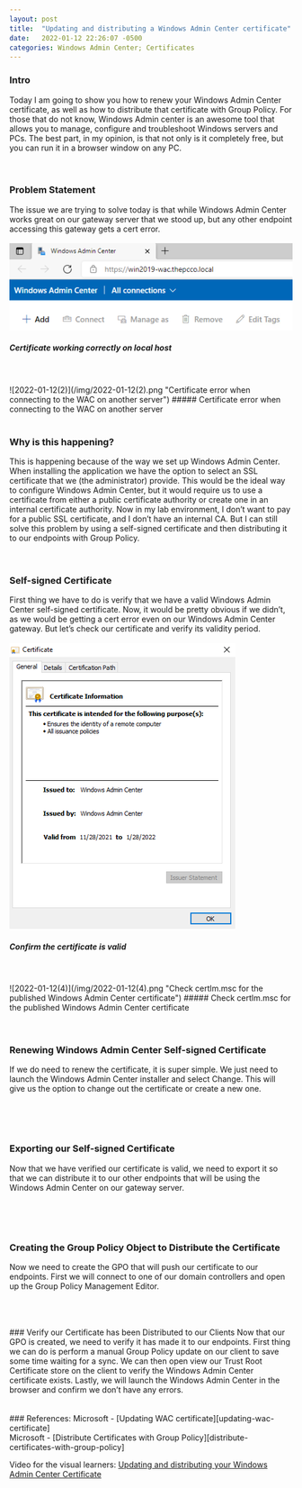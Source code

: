 ```yaml
---
layout: post
title:  "Updating and distributing a Windows Admin Center certificate"
date:   2022-01-12 22:26:07 -0500
categories: Windows Admin Center; Certificates
---
```


### Intro
Today I am going to show you how to renew your Windows Admin Center certificate, as well as how to distribute that certificate with Group Policy. For those that do not know, Windows Admin center is an awesome tool that allows you to manage, configure and troubleshoot Windows servers and PCs. The best part, in my opinion, is that not only is it completely free, but you can run it in a browser window on any PC.
<br/>
<br/>
<br/>

### Problem Statement
The issue we are trying to solve today is that while Windows Admin Center works great on our gateway server that we stood up, but any other endpoint accessing this gateway gets a cert error.
<br/>
<br/>
![2022-01-12(1)](/img/2022-01-12(1).png "Certificate working correctly on local host")
##### Certificate working correctly on local host
<br/>
<br/>
![2022-01-12(2)](/img/2022-01-12(2).png "Certificate error when connecting to the WAC on another server")
##### Certificate error when connecting to the WAC on another server
<br/>
<br/>

### Why is this happening?
This is happening because of the way we set up Windows Admin Center. When installing the application we have the option to select an SSL certificate that we (the administrator) provide. This would be the ideal way to configure Windows Admin Center, but it would require us to use a certificate from either a public certificate authority or create one in an internal certificate authority. Now in my lab environment, I don’t want to pay for a public SSL certificate, and I don’t have an internal CA. But I can still solve this problem by using a self-signed certificate and then distributing it to our endpoints with Group Policy.
<br/>
<br/>
<br/>

### Self-signed Certificate
First thing we have to do is verify that we have a valid Windows Admin Center self-signed certificate. Now, it would be pretty obvious if we didn’t, as we would be getting a cert error even on our Windows Admin Center gateway. But let’s check our certificate and verify its validity period.
<br/>
<br/>
![2022-01-12(3)](/img/2022-01-12(3).png "Confirm the certificate is valid")
##### Confirm the certificate is valid
<br/>
<br/>
![2022-01-12(4)](/img/2022-01-12(4).png "Check certlm.msc for the published Windows Admin Center certificate")
##### Check certlm.msc for the published Windows Admin Center certificate
<br/>
<br/>
<br/>

### Renewing Windows Admin Center Self-signed Certificate
If we do need to renew the certificate, it is super simple. We just need to launch the Windows Admin Center installer and select Change. This will give us the option to change out the certificate or create a new one.
<!--image-->
<br/>
<br/>
<br/>

### Exporting our Self-signed Certificate
Now that we have verified our certificate is valid, we need to export it so that we can distribute it to our other endpoints that will be using the Windows Admin Center on our gateway server.
<!--image-->
<br/>
<br/>
<br/>

### Creating the Group Policy Object to Distribute the Certificate
Now we need to create the GPO that will push our certificate to our endpoints. First we will connect to one of our domain controllers and open up the Group Policy Management Editor.
<!--image-->
<br/>
<br/>
<br/>
### Verify our Certificate has been Distributed to our Clients
Now that our GPO is created, we need to verify it has made it to our endpoints. First thing we can do is perform a manual Group Policy update on our client to save some time waiting for a sync. We can then open view our Trust Root Certificate store on the client to verify the Windows Admin Center certificate exists. Lastly, we will launch the Windows Admin Center in the browser and confirm we don’t have any errors.
<!--image-->
<br/>
<br/>
<br/>
### References:
Microsoft - [Updating WAC certificate][updating-wac-certificate]
<br/>
Microsoft - [Distribute Certificates with Group Policy][distribute-certificates-with-group-policy]


Video for the visual learners: [Updating and distributing your Windows Admin Center Certificate][WAC]

[WAC]: https://youtu.be/OW2uxlbVIZs
[updating-wac-certificate]: https://docs.microsoft.com/en-us/windows-server/manage/windows-admin-center/deploy/install#updating-the-certificate-used-by-windows-admin-center
[distribute-certificates-with-group-policy]: https://docs.microsoft.com/en-us/windows-server/identity/ad-fs/deployment/distribute-certificates-to-client-computers-by-using-group-policy